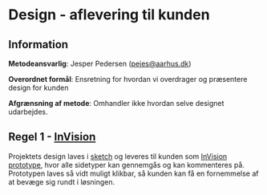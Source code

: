 # Design - aflevering til kunden

## Information

__Metodeansvarlig__: Jesper Pedersen (pejes@aarhus.dk)

__Overordnet formål__: Ensretning for hvordan vi overdrager
og præsentere design for kunden

__Afgrænsning af metode__: Omhandler ikke hvordan selve designet udarbejdes.

## Regel 1 - [InVision](https://www.invisionapp.com/)

Projektets design laves i [sketch](design_sketch.md)
og leveres til kunden som [InVision prototype](design_prototype-i-invision.md),
hvor alle sidetyper kan gennemgås og kan kommenteres på.
Prototypen laves så vidt muligt klikbar,
så kunden kan få en fornemmelse af at bevæge sig rundt i løsningen.